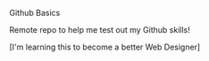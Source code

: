 Github Basics

Remote repo to help me test out my Github skills!

[I'm learning this to become a better Web Designer]
